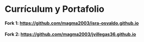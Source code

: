 # Currículum y Portafolio 

#### Fork 1: https://github.com/magma2003/isra-osvaldo.github.io
#### Fork 2: https://github.com/magma2003/jvillegas36.github.io